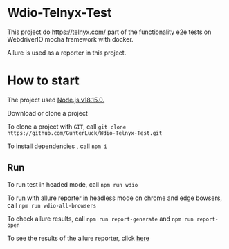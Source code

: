 # Wdio-Telnyx-Test

This project do https://telnyx.com/ part of the functionality e2e tests on WebdriverIO mocha framework with docker.

Allure is used as a reporter in this project.

# How to start

The project used [Node.js v18.15.0.](https://nodejs.org/en/blog/release/v18.15.0)

Download or clone a project

To clone a project with `GIT`, call `git clone https://github.com/GunterLuck/Wdio-Telnyx-Test.git`

To install dependencies , call `npm i`

## Run

To run test in headed mode, call `npm run wdio`

To run with allure reporter in headless mode on chrome and edge bowsers, call `npm run wdio-all-browsers`

To check allure results, call `npm run report-generate` and `npm run report-open`

To see the results of the allure reporter, click [here](https://gunterluck.github.io/Wdio-Telnyx-Test/)